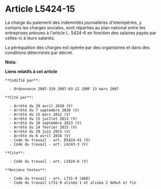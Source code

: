 # Article L5424-15

La charge du paiement des indemnités journalières d'intempéries, y compris les charges sociales, sont réparties au plan
national entre les entreprises prévues à l'article L. 5424-6 en fonction des salaires payés par celles-ci à leurs salariés. 

La péréquation des charges est opérée par des organismes et dans des conditions déterminés par décret.

**Nota:**



**Liens relatifs à cet article**

	**Codifié par**:

	  - Ordonnance 2007-329 2007-03-12 JORF 13 mars 2007

	**Cité par**:

	  - Arrêté du 29 avril 2010 (V)
	  - Arrêté du 7 septembre 2010 (V)
	  - Arrêté du 15 mars 2012 (V)
	  - Arrêté du 15 juillet 2013 (V)
	  - Arrêté du 18 septembre 2013 (V)
	  - Arrêté du 24 février 2015 (V)
	  - Arrêté du 29 juin 2015 (V)
	  - Arrêté du 6 avril 2016 (V)
	  - Code du travail - art. D5424-41 (V)
	  - Code du travail - art. L6243-3 (V)

	**Cite**:

	  - Code du travail - art. L5424-6 (V)

	**Anciens textes**:

	  - Code du travail - art. L731-9 (AbD)
	  - Code du travail L731-9 alinéa 1 et alinéa 2 début et fin
